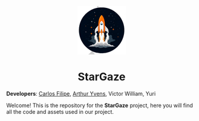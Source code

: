 <p align="center">
    <img src="./assets/imgs/logo.png" height="128">
    <h1 align="center">StarGaze</h1>
</p>

**Developers**: [Carlos Filipe](https://github.com/filipe-2), [Arthur Yvens](https://github.com/GOW-GuanYu), Victor William, Yuri

Welcome! This is the repository for the **StarGaze** project, here you will find all the code and assets used in our project.
